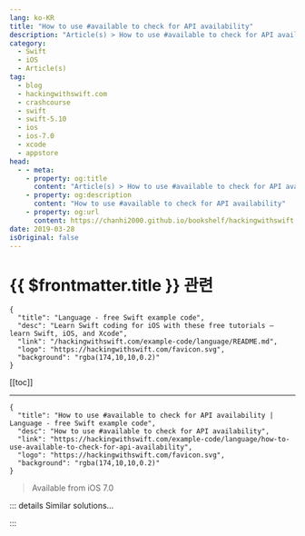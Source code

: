 ```yaml
---
lang: ko-KR
title: "How to use #available to check for API availability"
description: "Article(s) > How to use #available to check for API availability"
category:
  - Swift
  - iOS
  - Article(s)
tag: 
  - blog
  - hackingwithswift.com
  - crashcourse
  - swift
  - swift-5.10
  - ios
  - ios-7.0
  - xcode
  - appstore
head:
  - - meta:
    - property: og:title
      content: "Article(s) > How to use #available to check for API availability"
    - property: og:description
      content: "How to use #available to check for API availability"
    - property: og:url
      content: https://chanhi2000.github.io/bookshelf/hackingwithswift.com/example-code/language/how-to-use-available-to-check-for-api-availability.html
date: 2019-03-28
isOriginal: false
---
```


# {{ $frontmatter.title }} 관련

```component VPCard
{
  "title": "Language - free Swift example code",
  "desc": "Learn Swift coding for iOS with these free tutorials – learn Swift, iOS, and Xcode",
  "link": "/hackingwithswift.com/example-code/language/README.md",
  "logo": "https://hackingwithswift.com/favicon.svg",
  "background": "rgba(174,10,10,0.2)"
}
```

[[toc]]

---

```component VPCard
{
  "title": "How to use #available to check for API availability | Language - free Swift example code",
  "desc": "How to use #available to check for API availability",
  "link": "https://hackingwithswift.com/example-code/language/how-to-use-available-to-check-for-api-availability",
  "logo": "https://hackingwithswift.com/favicon.svg",
  "background": "rgba(174,10,10,0.2)"
}
```

> Available from iOS 7.0

<!-- TODO: 작성 -->

<!-- 
One of my favorite Xcode features is the ability to have Xcode automatically check API availability for you, which means it will refuse to run code that is not available on the minimum iOS version you support.

Of course, there are times when you really do need to use a newer feature, for example if you want to use `UIStackView` where it's available but otherwise show a message to users asking them to upgrade. For this, Swift has `#available`, which lets you state that a certain block of code should only execute on specific versions of iOS.

To use the previous example, this code checks whether the user has iOS 9.0 or later on their device:

```swift
if #available(iOS 9, *) {
    // use UIStackView
} else {
    // show sad face emoji
}
```

Any code inside the `// use UIStackView` block can be executed as if your deployment target were iOS 9.0.

If you want, you can mark whole functions or classes as requiring a specific iOS version by using `@available`, like this:

```swift
@available(iOS 9, *)
func useStackView() {
    // use UIStackView
}
```

-->

::: details Similar solutions…

<!--
/example-code/language/how-to-check-whether-a-module-is-available-using-canimport">How to check whether a module is available using canImport() 
/example-code/language/how-to-use-available-to-deprecate-old-apis">How to use @available to deprecate old APIs 
/example-code/strings/how-to-display-different-strings-based-on-available-space-using-variantfittingpresentationwidth">How to display different strings based on available space using variantFittingPresentationWidth() 
/quick-start/swiftui/how-to-tell-the-user-that-no-content-is-available">How to tell the user that no content is available 
/quick-start/swiftui/whats-the-difference-between-observedobject-state-and-environmentobject">What’s the difference between @ObservedObject, @State, and @EnvironmentObject?</a>
-->

:::

